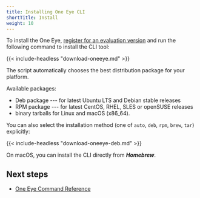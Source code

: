 ```yaml
---
title: Installing One Eye CLI
shortTitle: Install
weight: 10
---
```


To install the One Eye, [register for an evaluation version](/products/try-one-eye/) and run the following command to install the CLI tool:

{{< include-headless "download-oneeye.md" >}}

The script automatically chooses the best distribution package for your platform.

Available packages:

- Deb package --- for latest Ubuntu LTS and Debian stable releases
- RPM package --- for latest CentOS, RHEL, SLES or openSUSE releases
- binary tarballs for Linux and macOS (x86_64).

You can also select the installation method (one of `auto`, `deb`, `rpm`, `brew`, `tar`) explicitly:

{{< include-headless "download-oneeye-deb.md" >}}

On macOS, you can install the CLI directly from ***Homebrew***.

## Next steps

* [One Eye Command Reference](../reference/)	
